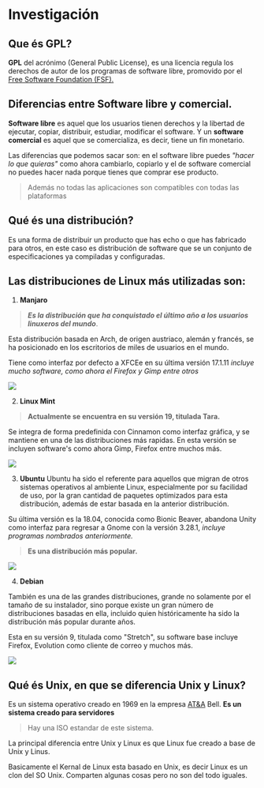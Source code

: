 # Investigación

## Que és GPL?

**GPL** del acrónimo (General Public License), es una licencia regula los derechos de autor
de los programas de software libre,
promovido por el [Free Software Foundation (FSF).](https://es.wikipedia.org/wiki/Free_Software_Foundation)

## Diferencias entre Software libre y comercial.

**Software libre** es aquel que los usuarios tienen derechos y la libertad de ejecutar, 
copiar, distribuir, estudiar, modificar el software.
Y un **software comercial** es aquel que se comercializa, es decir, tiene un fin monetario. 

Las diferencias que podemos sacar son: en el software libre puedes _"hacer lo que quieras"_
como ahora cambiarlo, copiarlo y el de software comercial no puedes hacer nada porque tienes 
que comprar ese producto.

> Además no todas las aplicaciones son compatibles con todas las 
  plataformas
  
  ## Qué és una distribución?
  
  Es una forma de distribuir un producto que has echo o que has fabricado para otros, en 
  este caso es distribución de software que se un conjunto de especificaciones ya compiladas y configuradas.
  
  ## Las distribuciones de Linux más utilizadas son:
  
  1. **Manjaro**
  
   > ***Es la distribución que ha conquistado el último año a los usuarios linuxeros del mundo***. 
    
   Esta distribución basada en Arch, de origen austriaco, alemán y francés, 
   se ha posicionado en los escritorios de miles de usuarios en el mundo.
   
   Tiene como interfaz por defecto a XFCEe en su última versión 17.1.11
   _incluye mucho software, como ahora el Firefox y Gimp entre otros_
   
  ![](https://i0.wp.com/www.kigaricyd.com/wp-content/uploads/2018/07/01-Manjaro.png?resize=300%2C169&ssl=1)
  
  2. **Linux Mint**
  
  > **Actualmente se encuentra en su versión 19, titulada Tara.** 
  
  Se integra de forma predefinida con Cinnamon como interfaz gráfica, y se mantiene en una de las distribuciones 
  más rapidas. En esta versión se incluyen software's como ahora Gimp, Firefox entre muchos más.	
  
  ![](https://i1.wp.com/www.kigaricyd.com/wp-content/uploads/2018/07/02-Linux-Mint.png?resize=300%2C169&ssl=1)
  
  3. **Ubuntu**
  Ubuntu ha sido el referente para aquellos que migran de otros sistemas operativos al ambiente Linux, 
  especialmente por su facilidad de uso, por la gran cantidad de paquetes optimizados para esta distribución,
  además de estar basada en la anterior distribución.
  
  Su última versión es la 18.04, conocida como Bionic Beaver, abandona Unity como interfaz para regresar 
  a Gnome con la versión 3.28.1, _incluye programas nombrados anteriormente._ 
  
  > **Es una distribución más popular.**
  
  
  ![](https://i2.wp.com/www.kigaricyd.com/wp-content/uploads/2018/07/03-Ubuntu.png?resize=300%2C169&ssl=1)
  
  4. **Debian**
  
  También es una de las grandes distribuciones, grande no solamente por el tamaño de su instalador, 
  sino porque existe un gran número de distribuciones basadas en ella, 
  incluido quien históricamente ha sido la distribución más popular durante años.
  
  Esta en su versión 9, titulada como "Stretch", su software base incluye Firefox, 
  Evolution como cliente de correo y muchos más.
  
  ![](https://i2.wp.com/www.kigaricyd.com/wp-content/uploads/2018/07/04-Debian.png?resize=300%2C225&ssl=1)
  
## Qué és Unix, en que se diferencia Unix y Linux?

Es un sistema operativo creado en 1969 en la empresa [AT&A](https://ca.wikipedia.org/wiki/AT%26T) Bell. **Es un 
sistema creado para servidores**

> Hay una ISO estandar de este sistema.

La principal diferencia entre Unix y Linux es que Linux fue creado a base de Unix y Linus.

Basicamente el Kernal de Linux esta basado en Unix, es decir Linux es un clon del SO Unix. 
Comparten algunas cosas pero no son del todo iguales.

